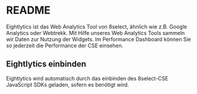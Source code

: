 # README

Eightlytics ist das Web Analytics Tool von 8select, ähnlich wie z.B. Google Analytics oder Webtrekk. Mit Hilfe unseres Web Analytics Tools sammeln wir Daten zur Nutzung der Widgets. Im Performance Dashboard können Sie so jederzeit die Performance der CSE einsehen.

## Eightlytics einbinden

Eightlytics wird automatisch durch das einbinden des 8select-CSE JavaScript SDKs geladen, sofern es benötigt wird.

